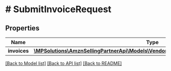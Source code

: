 # # SubmitInvoiceRequest

## Properties

Name | Type | Description | Notes
------------ | ------------- | ------------- | -------------
**invoices** | [**\MPSolutions\AmznSellingPartnerApi\Models\VendorDirectFulfillmentPayments\InvoiceDetail[]**](InvoiceDetail.md) |  | [optional]

[[Back to Model list]](../../README.md#models) [[Back to API list]](../../README.md#endpoints) [[Back to README]](../../README.md)

